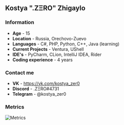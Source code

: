 ## Kostya ".ZΞRO" Zhigaylo
### Information
- **Age** - 15
- **Location** - Russia, Orechovo-Zuevo
- **Languages** - C#, PHP, Python, C++, Java (learning)
- **Current Projects** - Ventura, UShell
- **IDE's** - PyCharm, CLion, IntelliJ IDEA, Rider
- **Coding experience** - 4 years

### Contact me
- **VK** - https://vk.com/kostya_zer0
- **Discord** - .ZΞRO#4731
- **Telegram** - @kostya_zer0

### Metrics
![Metrics](https://metrics.lecoq.io/kostya-zero?template=classic&repositories=1&languages=1&achievements=1&repositories=100&repositories.batch=100&repositories.forks=false&repositories.affiliations=owner&languages.limit=8&languages.threshold=0%25&languages.colors=github&languages.sections=most-used&languages.indepth=false&languages.analysis.timeout=15&languages.categories=markup%2C%20programming&languages.recent.categories=markup%2C%20programming&languages.recent.load=300&languages.recent.days=14&achievements.threshold=C&achievements.secrets=true&achievements.display=detailed&achievements.limit=0&config.timezone=Europe%2FMoscow)
